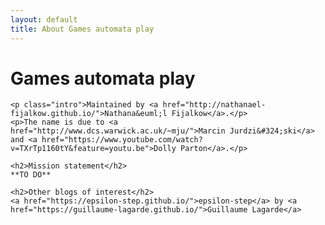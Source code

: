 ```yaml
---
layout: default
title: About Games automata play
---
```


<div class="post">
	<h1 class="pageTitle">Games automata play</h1>

	<p class="intro">Maintained by <a href="http://nathanael-fijalkow.github.io/">Nathana&euml;l Fijalkow</a>.</p>
	<p>The name is due to <a href="http://www.dcs.warwick.ac.uk/~mju/">Marcin Jurdzi&#324;ski</a> and <a href="https://www.youtube.com/watch?v=TXrTp1160tY&feature=youtu.be">Dolly Parton</a>.</p>

	<h2>Mission statement</h2>
	**TO DO**

	<h2>Other blogs of interest</h2>
	<a href="https://epsilon-step.github.io/">epsilon-step</a> by <a href="https://guillaume-lagarde.github.io/">Guillaume Lagarde</a>

</div>
